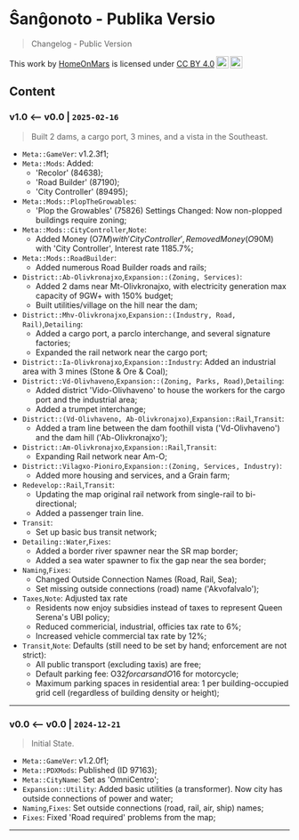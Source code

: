 Ŝanĝonoto - Publika Versio
===============================================================================

> Changelog - Public Version

<!-- markdownlint-disable-next-line no-inline-html line-length -->
<p xmlns:cc="http://creativecommons.org/ns#" >This work by <a rel="cc:attributionURL dct:creator" property="cc:attributionName" href="https://github.com/HomeOnMars">HomeOnMars</a> is licensed under <a href="https://creativecommons.org/licenses/by/4.0/?ref=chooser-v1" target="_blank" rel="license noopener noreferrer" style="display:inline-block;">CC BY 4.0<img style="height:22px!important;margin-left:3px;vertical-align:text-bottom;" src="https://mirrors.creativecommons.org/presskit/icons/cc.svg?ref=chooser-v1" alt=""><img style="height:22px!important;margin-left:3px;vertical-align:text-bottom;" src="https://mirrors.creativecommons.org/presskit/icons/by.svg?ref=chooser-v1" alt=""></a></p>

Content
-------------------------------------------------------------------------------

### v1.0 <-- v0.0 | `2025-02-16`

> Built 2 dams, a cargo port, 3 mines, and a vista in the Southeast.

- `Meta::GameVer`: v1.2.3f1;
- `Meta::Mods`:
  Added:
  - 'Recolor' (84638);
  - 'Road Builder' (87190);
  - 'City Controller' (89495);
- `Meta::Mods::PlopTheGrowables`:
  - 'Plop the Growables' (75826) Settings Changed:
    Now non-plopped buildings require zoning;
- `Meta::Mods::CityController`,`Note`:
  - Added Money (O$7M) with 'City Controller',
    Removed Money (O$90M) with 'City Controller',
    Interest rate 1185.7%;
- `Meta::Mods::RoadBuilder`:
  - Added numerous Road Builder roads and rails;
- `District::Ab-Olivkronajxo`,`Expansion::(Zoning, Services)`:
  - Added 2 dams near Mt-Olivkronajxo, with
    electricity generation max capacity of 9GW+ with 150% budget;
  - Built utilities/village on the hill near the dam;
- `District::Mhv-Olivkronajxo`,`Expansion::(Industry, Road, Rail)`,`Detailing`:
  - Added a cargo port,
    a parclo interchange, and
    several signature factories;
  - Expanded the rail network near the cargo port;
- `District::Ia-Olivkronajxo`,`Expansion::Industry`:
    Added an industrial area with 3 mines (Stone & Ore & Coal);
- `District::Vd-Olivhaveno`,`Expansion::(Zoning, Parks, Road)`,`Detailing`:
  - Added district 'Vido-Olivhaveno'
    to house the workers for the cargo port and the industrial area;
  - Added a trumpet interchange;
- `District::(Vd-Olivhaveno, Ab-Olivkronajxo)`,`Expansion::Rail`,`Transit`:
  - Added a tram line between the dam foothill vista ('Vd-Olivhaveno')
    and the dam hill ('Ab-Olivkronajxo');
- `District::Am-Olivkronajxo`,`Expansion::Rail`,`Transit`:
  - Expanding Rail network near Am-O;
- `District::Vilagxo-Pioniro`,`Expansion::(Zoning, Services, Industry)`:
  - Added more housing and services, and a Grain farm;
- `Redevelop::Rail`,`Transit`:
  - Updating the map original rail network
    from single-rail to bi-directional;
  - Added a passenger train line.
- `Transit`:
  - Set up basic bus transit network;
- `Detailing::Water`,`Fixes`:
  - Added a border river spawner near the SR map border;
  - Added a sea water spawner to fix the gap near the sea border;
- `Naming`,`Fixes`:
  - Changed Outside Connection Names (Road, Rail, Sea);
  - Set missing outside connections (road) name ('Akvofalvalo');
- `Taxes`,`Note`:
  Adjusted tax rate
  - Residents now enjoy subsidies instead of taxes
    to represent Queen Serena's UBI policy;
  - Reduced commericial, industrial, officies tax rate to 6%;
  - Increased vehicle commercial tax rate by 12%;
- `Transit`,`Note`:
  Defaults (still need to be set by hand; enforcement are not strict):
  - All public transport (excluding taxis) are free;
  - Default parking fee: O$32 for cars and O$16 for motorcycle;
  - Maximum parking spaces in residential area:
    1 per building-occupied grid cell
    (regardless of building density or height);

-------------------------------------------------------------------------------

### v0.0 <-- v0.0 | `2024-12-21`

> Initial State.

- `Meta::GameVer`: v1.2.0f1;
- `Meta::PDXMods`: Published (ID 97163);
- `Meta::CityName`: Set as 'OmniCentro';
- `Expansion::Utility`: Added basic utilities (a transformer).
    Now city has outside connections of power and water;
- `Naming`,`Fixes`: Set outside connections (road, rail, air, ship) names;
- `Fixes`: Fixed 'Road required' problems from the map;

-------------------------------------------------------------------------------
